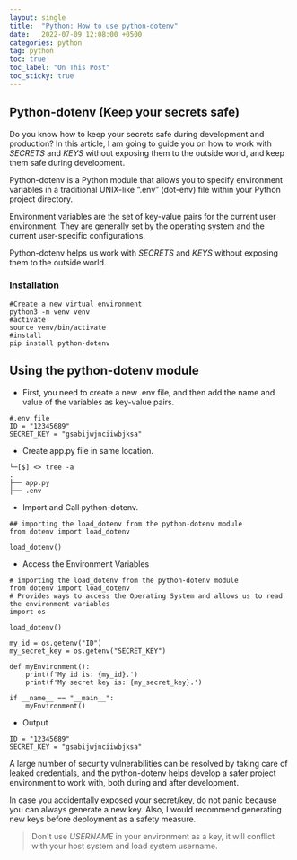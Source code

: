 ```yaml
---
layout: single
title:  "Python: How to use python-dotenv"
date:   2022-07-09 12:08:00 +0500
categories: python
tag: python
toc: true
toc_label: "On This Post"
toc_sticky: true
---
```


## Python-dotenv (Keep your secrets safe)
Do you know how to keep your secrets safe during development and production? In this article, I am going to guide you on how to work with _SECRETS_ and _KEYS_ without exposing them to the outside world, and keep them safe during development.

Python-dotenv is a Python module that allows you to specify environment variables in a traditional UNIX-like “.env” (dot-env) file within your Python project directory.

Environment variables are the set of key-value pairs for the current user environment. They are generally set by the operating system and the current user-specific configurations.

Python-dotenv helps us work with _SECRETS_ and _KEYS_ without exposing them to the outside world.

### Installation

```console
#Create a new virtual environment
python3 -m venv venv
#activate
source venv/bin/activate
#install
pip install python-dotenv
```

## Using the python-dotenv module

- First, you need to create a new .env file, and then add the name and value of the variables as key-value pairs.

```terminal
#.env file
ID = "12345689"
SECRET_KEY = "gsabijwjnciiwbjksa"
```

- Create app.py file in same location.

```terminal
└─[$] <> tree -a
.
├── app.py
├── .env
```

- Import and Call python-dotenv.

```terminal
## importing the load_dotenv from the python-dotenv module
from dotenv import load_dotenv

load_dotenv()
```

- Access the Environment Variables

```terminal
# importing the load_dotenv from the python-dotenv module
from dotenv import load_dotenv
# Provides ways to access the Operating System and allows us to read the environment variables
import os

load_dotenv()

my_id = os.getenv("ID")
my_secret_key = os.getenv("SECRET_KEY")

def myEnvironment():
    print(f'My id is: {my_id}.')
    print(f'My secret key is: {my_secret_key}.')

if __name__ == "__main__":
    myEnvironment()
```

- Output

```terminal
ID = "12345689"
SECRET_KEY = "gsabijwjnciiwbjksa"
```

A large number of security vulnerabilities can be resolved by taking care of leaked credentials, and the python-dotenv helps develop a safer project environment to work with, both during and after development.

In case you accidentally exposed your secret/key, do not panic because you can always generate a new key. Also, I would recommend generating new keys before deployment as a safety measure.

> Don't use _USERNAME_ in your environment as a key, it will conflict with your host system and load system username.
